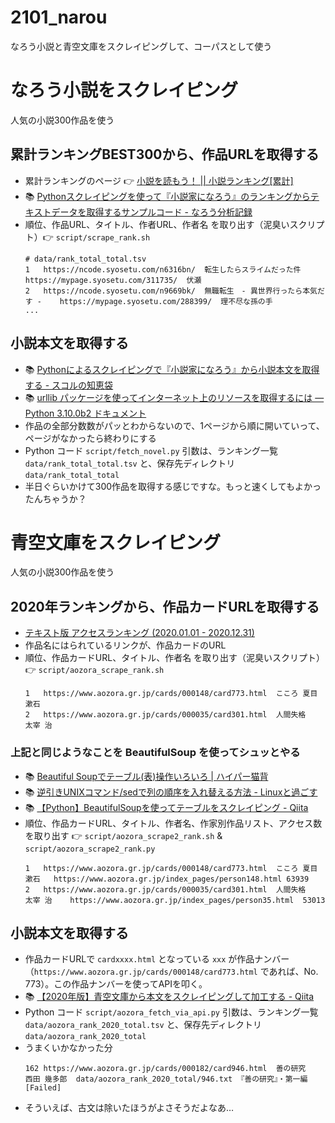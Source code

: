 # 2101_narou
なろう小説と青空文庫をスクレイピングして、コーパスとして使う

# なろう小説をスクレイピング
人気の小説300作品を使う
## 累計ランキングBEST300から、作品URLを取得する
- 累計ランキングのページ 👉 [小説を読もう！ || 小説ランキング[累計]](https://yomou.syosetu.com/rank/list/type/total_total/)
- 📚 [Pythonスクレイピングを使って『小説家になろう』のランキングからテキストデータを取得するサンプルコード - なろう分析記録](https://karupoimou.hatenablog.com/entry/2019/04/28/064159)
- 順位、作品URL、タイトル、作者URL、作者名 を取り出す（泥臭いスクリプト）👉 `script/scrape_rank.sh` 
    ```
    # data/rank_total_total.tsv
    1	https://ncode.syosetu.com/n6316bn/	転生したらスライムだった件	https://mypage.syosetu.com/311735/	伏瀬
    2	https://ncode.syosetu.com/n9669bk/	無職転生　- 異世界行ったら本気だす -	https://mypage.syosetu.com/288399/	理不尽な孫の手
    ...
    ```


## 小説本文を取得する
- 📚 [Pythonによるスクレイピングで『小説家になろう』から小説本文を取得する - スコルの知恵袋](https://scol.hatenablog.com/entry/2019/04/04/193000)
- 📚 [urllib パッケージを使ってインターネット上のリソースを取得するには — Python 3.10.0b2 ドキュメント](https://docs.python.org/ja/3/howto/urllib2.html)
- 作品の全部分数数がパッとわからないので、1ページから順に開いていって、ページがなかったら終わりにする
- Python コード `script/fetch_novel.py` 引数は、ランキング一覧 `data/rank_total_total.tsv` と、保存先ディレクトリ `data/rank_total_total`
- 半日ぐらいかけて300作品を取得する感じですな。もっと速くしてもよかったんちゃうか？

<!-- -- -- -- -- -- -- -- -- -- -- -- -- -- -- -- -- -- -- -- -- -- -- -- -- -->
# 青空文庫をスクレイピング
人気の小説300作品を使う


## 2020年ランキングから、作品カードURLを取得する
- [テキスト版 アクセスランキング (2020.01.01 - 2020.12.31)](https://www.aozora.gr.jp/access_ranking/2020_txt.html)
- 作品名にはられているリンクが、作品カードのURL
- 順位、作品カードURL、タイトル、作者名 を取り出す（泥臭いスクリプト）👉 `script/aozora_scrape_rank.sh`
    ```
    1	https://www.aozora.gr.jp/cards/000148/card773.html	こころ	夏目 漱石
    2	https://www.aozora.gr.jp/cards/000035/card301.html	人間失格	太宰 治
    ```

### 上記と同じようなことを BeautifulSoup を使ってシュッとやる
- 📚 [Beautiful Soupでテーブル(表)操作いろいろ | ハイパー猫背](https://creepfablic.site/2020/12/09/python-beautiful-soup-table/#index_id3)
- 📚 [逆引きUNIXコマンド/sedで列の順序を入れ替える方法 - Linuxと過ごす](https://linux.just4fun.biz/?逆引きUNIXコマンド/sedで列の順序を入れ替える方法)
- 📚 [【Python】BeautifulSoupを使ってテーブルをスクレイピング - Qiita](https://qiita.com/hujuu/items/b0339404b8b0460087f9)
- 順位、作品カードURL、タイトル、作者名、作家別作品リスト、アクセス数 を取り出す 👉 `script/aozora_scrape2_rank.sh` & `script/aozora_scrape2_rank.py`
    ```
    1	https://www.aozora.gr.jp/cards/000148/card773.html	こころ	夏目 漱石	https://www.aozora.gr.jp/index_pages/person148.html	63939
    2	https://www.aozora.gr.jp/cards/000035/card301.html	人間失格	太宰 治	https://www.aozora.gr.jp/index_pages/person35.html	53013
    ```

## 小説本文を取得する
- 作品カードURLで `cardxxxx.html` となっている `xxx` が作品ナンバー（`https://www.aozora.gr.jp/cards/000148/card773.html` であれば、No. 773）。この作品ナンバーを使ってAPIを叩く。
- 📚 [【2020年版】青空文庫から本文をスクレイピングして加工する - Qiita](https://qiita.com/silloi/items/73e51b480645a9ee6cfe)
- Python コード `script/aozora_fetch_via_api.py` 引数は、ランキング一覧 `data/aozora_rank_2020_total.tsv` と、保存先ディレクトリ `data/aozora_rank_2020_total`
- うまくいかなかった分
    ```
    162	https://www.aozora.gr.jp/cards/000182/card946.html	善の研究	西田 幾多郎	data/aozora_rank_2020_total/946.txt	『善の研究』・第一編	[Failed]
    ```
- そういえば、古文は除いたほうがよさそうだよなあ…

